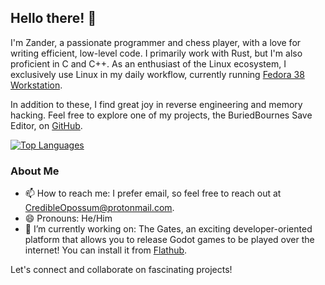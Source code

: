 ## Hello there! 👋

I'm Zander, a passionate programmer and chess player, with a love for writing efficient, low-level code. I primarily work with Rust, but I'm also proficient in C and C++. As an enthusiast of the Linux ecosystem, I exclusively use Linux in my daily workflow, currently running [Fedora 38 Workstation](https://fedoraproject.org/workstation/).

In addition to these, I find great joy in reverse engineering and memory hacking. Feel free to explore one of my projects, the BuriedBournes Save Editor, on [GitHub](https://github.com/CredibleOpossum/buriedbournes-save-editor).

[![Top Languages](https://github-readme-stats.vercel.app/api/top-langs/?username=CredibleOpossum)](https://github.com/anuraghazra/github-readme-stats)

### About Me

- 📫 How to reach me: I prefer email, so feel free to reach out at CredibleOpossum@protonmail.com.
- 😄 Pronouns: He/Him
- 🔭 I’m currently working on: The Gates, an exciting developer-oriented platform that allows you to release Godot games to be played over the internet! You can install it from [Flathub](https://flathub.org/apps/io.itch.nordup.TheGates).

Let's connect and collaborate on fascinating projects!
